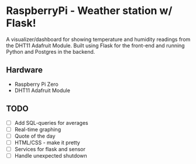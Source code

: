 # RaspberryPi - Weather station w/ Flask!
A visualizer/dashboard for showing temperature and humidity readings from the DHT11 Adafruit Module.
Built using Flask for the front-end and running Python and Postgres in the backend.

## Hardware
- Raspberry Pi Zero 
- DHT11 Adafruit Module

## TODO
- [ ] Add SQL-queries for averages
- [ ] Real-time graphing
- [ ] Quote of the day
- [ ] HTML/CSS - make it pretty
- [ ] Services for flask and sensor
- [ ] Handle unexpected shutdown
